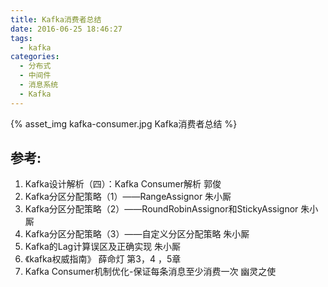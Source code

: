 ```yaml
---
title: Kafka消费者总结
date: 2016-06-25 18:46:27
tags:
  - kafka  
categories:
  - 分布式
  - 中间件 
  - 消息系统
  - Kafka   
---
```


{% asset_img  kafka-consumer.jpg  Kafka消费者总结 %}

## 参考:

1. Kafka设计解析（四）：Kafka Consumer解析 郭俊
2. Kafka分区分配策略（1）——RangeAssignor 朱小厮
3. Kafka分区分配策略（2）——RoundRobinAssignor和StickyAssignor 朱小厮
4. Kafka分区分配策略（3）——自定义分区分配策略 朱小厮
5. Kafka的Lag计算误区及正确实现 朱小厮
6. 《kafka权威指南》 薛命灯 第3，4 ，5章
7. Kafka Consumer机制优化-保证每条消息至少消费一次 幽灵之使


